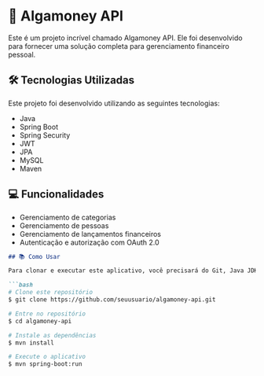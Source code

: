 

# 💸 Algamoney API

Este é um projeto incrível chamado Algamoney API. Ele foi desenvolvido para fornecer uma solução completa para gerenciamento financeiro pessoal.

## 🛠️ Tecnologias Utilizadas

Este projeto foi desenvolvido utilizando as seguintes tecnologias:

- Java
- Spring Boot
- Spring Security
- JWT
- JPA
- MySQL
- Maven

## 💻 Funcionalidades

- Gerenciamento de categorias
- Gerenciamento de pessoas
- Gerenciamento de lançamentos financeiros
- Autenticação e autorização com OAuth 2.0

```markdown
## 📚 Como Usar

Para clonar e executar este aplicativo, você precisará do Git, Java JDK e Maven instalados em seu computador.

```bash
# Clone este repositório
$ git clone https://github.com/seuusuario/algamoney-api.git

# Entre no repositório
$ cd algamoney-api

# Instale as dependências
$ mvn install

# Execute o aplicativo
$ mvn spring-boot:run
```

